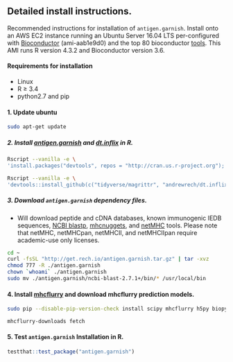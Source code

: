 ## Detailed install instructions.

Recommended instructions for installation of `antigen.garnish`.  Install onto an AWS EC2 instance running an Ubuntu Server 16.04 LTS per-configured with [Bioconductor](https://www.bioconductor.org/help/bioconductor-cloud-ami/#overview) (ami-aab1e9d0) and the top 80 bioconductor [tools](http://www.bioconductor.org/packages/stats/).  This AMI runs R version 4.3.2 and Bioconductor version 3.6.

#### Requirements for installation

* Linux
* R ≥ 3.4
* python2.7 and pip

#### 1. Update ubuntu

```bash
sudo apt-get update
```

##### 2. Install [antigen.garnish](https://github.com/andrewrech/antigen.garnish) and [dt.inflix](https://github.com/andrewrech/dt.inflix) in R.

```bash
Rscript --vanilla -e \
'install.packages("devtools", repos = "http://cran.us.r-project.org"); devtools::install_github("hadley/devtools"); install.packages("testthat", repos = "http://cran.us.r-project.org")'

Rscript --vanilla -e \
'devtools::install_github(c("tidyverse/magrittr", "andrewrech/dt.inflix", "andrewrech/antigen.garnish"))'
```

##### 3. Download `antigen.garnish` dependency files.

* Will download peptide and cDNA databases, known immunogenic IEDB sequences, [NCBI blastp](https://blast.ncbi.nlm.nih.gov/Blast.cgi?CMD=Web&PAGE_TYPE=BlastDocs&DOC_TYPE=Download), [mhcnuggets](https://www.biorxiv.org/content/biorxiv/early/2017/06/23/154757.full.pdf), and [netMHC](http://www.cbs.dtu.dk/services/software.php) tools.  Please note that netMHC, netMHCpan, netMHCII, and netMHCIIpan require academic-use only licenses.

```bash
cd ~
curl -fsSL "http://get.rech.io/antigen.garnish.tar.gz" | tar -xvz
chmod 777 -R ./antigen.garnish
chown `whoami` ./antigen.garnish
sudo mv ./antigen.garnish/ncbi-blast-2.7.1+/bin/* /usr/local/bin
```

#### 4. Install [mhcflurry](https://github.com/openvax/mhcflurry) and download mhcflurry prediction models.

```bash
sudo pip --disable-pip-version-check install scipy mhcflurry h5py biopython

mhcflurry-downloads fetch
```

#### 5. Test `antigen.garnish` Installation in R.

```r
testthat::test_package("antigen.garnish")
```
